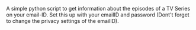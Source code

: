 A simple python script to get information about the episodes of a TV Series on your email-ID. Set this up with your emailID and password (Dont't forget to change the privacy settings of the emailID).  
